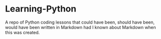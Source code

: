 # Learning-Python
A repo of Python coding lessons that could have been, should have been, would have been written in Markdown had I known about Markdown when this was created.

